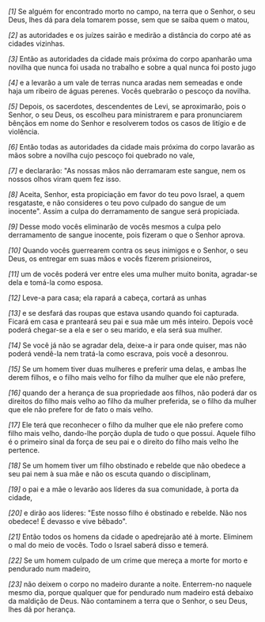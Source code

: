 *[1]* Se alguém for encontrado morto no campo, na terra que o Senhor, o seu Deus, lhes dá para dela tomarem posse, sem que se saiba quem o matou,

*[2]* as autoridades e os juízes sairão e medirão a distância do corpo até as cidades vizinhas.

*[3]* Então as autoridades da cidade mais próxima do corpo apanharão uma novilha que nunca foi usada no trabalho e sobre a qual nunca foi posto jugo

*[4]* e a levarão a um vale de terras nunca aradas nem semeadas e onde haja um ribeiro de águas perenes. Vocês quebrarão o pescoço da novilha.

*[5]* Depois, os sacerdotes, descendentes de Levi, se aproximarão, pois o Senhor, o seu Deus, os escolheu para ministrarem e para pronunciarem bênçãos em nome do Senhor e resolverem todos os casos de litígio e de violência.

*[6]* Então todas as autoridades da cidade mais próxima do corpo lavarão as mãos sobre a novilha cujo pescoço foi quebrado no vale,

*[7]* e declararão: "As nossas mãos não derramaram este sangue, nem os nossos olhos viram quem fez isso.

*[8]* Aceita, Senhor, esta propiciação em favor do teu povo Israel, a quem resgataste, e não consideres o teu povo culpado do sangue de um inocente". Assim a culpa do derramamento de sangue será propiciada.

*[9]* Desse modo vocês eliminarão de vocês mesmos a culpa pelo derramamento de sangue inocente, pois fizeram o que o Senhor aprova.

*[10]* Quando vocês guerrearem contra os seus inimigos e o Senhor, o seu Deus, os entregar em suas mãos e vocês fizerem prisioneiros,

*[11]* um de vocês poderá ver entre eles uma mulher muito bonita, agradar-se dela e tomá-la como esposa.

*[12]* Leve-a para casa; ela rapará a cabeça, cortará as unhas

*[13]* e se desfará das roupas que estava usando quando foi capturada. Ficará em casa e pranteará seu pai e sua mãe um mês inteiro. Depois você poderá chegar-se a ela e ser o seu marido, e ela será sua mulher.

*[14]* Se você já não se agradar dela, deixe-a ir para onde quiser, mas não poderá vendê-la nem tratá-la como escrava, pois você a desonrou.

*[15]* Se um homem tiver duas mulheres e preferir uma delas, e ambas lhe derem filhos, e o filho mais velho for filho da mulher que ele não prefere,

*[16]* quando der a herança de sua propriedade aos filhos, não poderá dar os direitos do filho mais velho ao filho da mulher preferida, se o filho da mulher que ele não prefere for de fato o mais velho.

*[17]* Ele terá que reconhecer o filho da mulher que ele não prefere como filho mais velho, dando-lhe porção dupla de tudo o que possui. Aquele filho é o primeiro sinal da força de seu pai e o direito do filho mais velho lhe pertence.

*[18]* Se um homem tiver um filho obstinado e rebelde que não obedece a seu pai nem à sua mãe e não os escuta quando o disciplinam,

*[19]* o pai e a mãe o levarão aos líderes da sua comunidade, à porta da cidade,

*[20]* e dirão aos líderes: "Este nosso filho é obstinado e rebelde. Não nos obedece! É devasso e vive bêbado".

*[21]* Então todos os homens da cidade o apedrejarão até à morte. Eliminem o mal do meio de vocês. Todo o Israel saberá disso e temerá.

*[22]* Se um homem culpado de um crime que mereça a morte for morto e pendurado num madeiro,

*[23]* não deixem o corpo no madeiro durante a noite. Enterrem-no naquele mesmo dia, porque qualquer que for pendurado num madeiro está debaixo da maldição de Deus. Não contaminem a terra que o Senhor, o seu Deus, lhes dá por herança.


